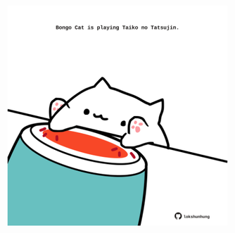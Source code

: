 <!-- built at 24/10/2025, 15:00:38 UTC -->
<p align="center">
  <img width="500" height="500" src="./ReadmeImage.svg">
</p>
